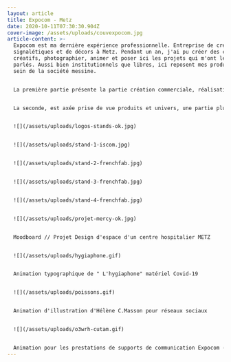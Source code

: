 ```yaml
---
layout: article
title: Expocom - Metz
date: 2020-10-11T07:30:30.904Z
cover-image: /assets/uploads/couvexpocom.jpg
article-content: >-
  Expocom est ma dernière expérience professionnelle. Entreprise de création de
  signalétiques et de décors à Metz. Pendant un an, j'ai pu créer des contenus
  créatifs, photographier, animer et poser ici les projets qui m'ont le plus
  parlés. Aussi bien institutionnels que libres, ici reposent mes productions au
  sein de la société messine. 


  La première partie présente la partie création commerciale, réalisations de stands, moodboards projets  animations des produits mis en avant Covid-19 & réseaux sociaux.


  La seconde, est axée prise de vue produits et univers, une partie plus libre et moins commerciale mais qui fait échos à la partie créative de la société.


  ![](/assets/uploads/logos-stands-ok.jpg)


  ![](/assets/uploads/stand-1-iscom.jpg)


  ![](/assets/uploads/stand-2-frenchfab.jpg)


  ![](/assets/uploads/stand-3-frenchfab.jpg)


  ![](/assets/uploads/stand-4-frenchfab.jpg)


  ![](/assets/uploads/projet-mercy-ok.jpg)


  Moodboard // Projet Design d'espace d'un centre hospitalier METZ


  ![](/assets/uploads/hygiaphone.gif)


  Animation typographique de " L'hygiaphone" matériel Covid-19 


  ![](/assets/uploads/poissons.gif)


  Animation d'illustration d'Hélène C.Masson pour réseaux sociaux 


  ![](/assets/uploads/o3wrh-cutam.gif)


  Animation pour les prestations de supports de communication Expocom - Newsletter
---
```

